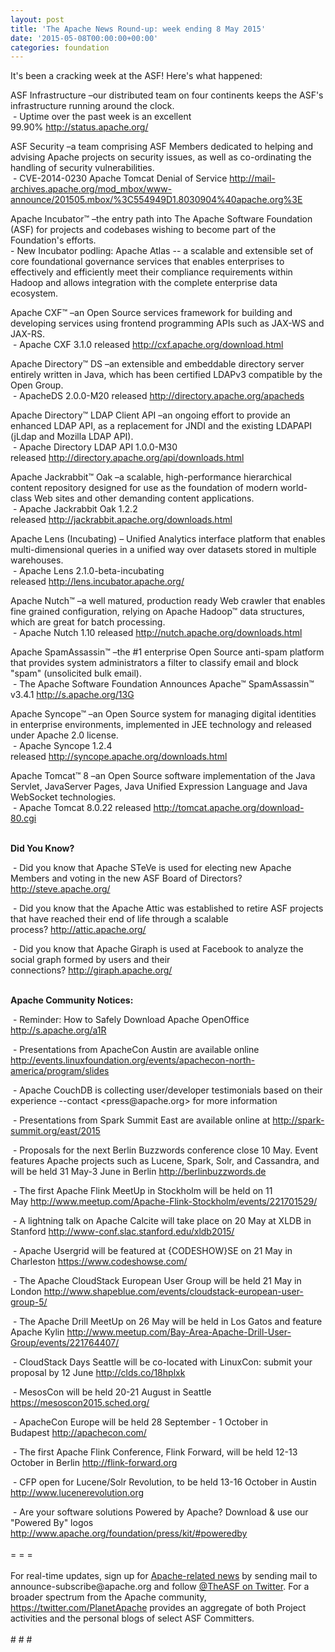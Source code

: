 ```yaml
---
layout: post
title: 'The Apache News Round-up: week ending 8 May 2015'
date: '2015-05-08T00:00:00+00:00'
categories: foundation
---
```

<div>It's been a cracking week at the ASF! Here's what happened:</div> 
  <div> 
    <p>ASF Infrastructure –our distributed team on four continents keeps the ASF's infrastructure running around the clock.<br />&nbsp;- Uptime over the past week is an excellent 99.90%&nbsp;<a href="http://status.apache.org/">http://status.apache.org/</a></p> 
    <p>ASF Security –a team comprising ASF Members dedicated to helping and advising Apache projects on security issues, as well as co-ordinating the handling of security vulnerabilities.<br />&nbsp;- CVE-2014-0230 Apache Tomcat Denial of Service&nbsp;<a href="http://mail-archives.apache.org/mod_mbox/www-announce/201505.mbox/%3C554949D1.8030904%40apache.org%3E">http://mail-archives.apache.org/mod_mbox/www-announce/201505.mbox/%3C554949D1.8030904%40apache.org%3E</a></p> 
    <p>Apache Incubator™ –the entry path into The Apache Software Foundation (ASF) for projects and codebases wishing to become part of the Foundation's efforts.<br />- New Incubator podling: Apache Atlas --&nbsp;a scalable and extensible set of core foundational governance services that enables enterprises to effectively and efficiently meet their compliance requirements within Hadoop and allows integration with the complete enterprise data ecosystem.</p> 
    <p>Apache CXF™ –an Open Source services framework for building and developing services using frontend programming APIs such as JAX-WS and JAX-RS.<br />&nbsp;- Apache CXF 3.1.0 released&nbsp;<a href="http://cxf.apache.org/download.html">http://cxf.apache.org/download.html</a></p> 
  </div> 
  <div> 
    <p>Apache Directory™ DS –an extensible and embeddable directory server entirely written in Java, which has been certified LDAPv3 compatible by the Open Group.<br />&nbsp;- ApacheDS 2.0.0-M20 released&nbsp;<a href="http://directory.apache.org/apacheds">http://directory.apache.org/apacheds</a></p> 
    <p>Apache Directory™ LDAP Client API –an ongoing effort to provide an enhanced LDAP API, as a replacement for JNDI and the existing LDAPAPI (jLdap and Mozilla LDAP API).<br />&nbsp;- Apache Directory LDAP API 1.0.0-M30 released&nbsp;<a href="http://directory.apache.org/api/downloads.html">http://directory.apache.org/api/downloads.html</a></p> 
    <p>Apache Jackrabbit™ Oak –a scalable, high-performance hierarchical content repository designed for use as the foundation of modern world-class Web sites and other demanding content applications.<br />&nbsp;- Apache Jackrabbit Oak 1.2.2 released&nbsp;<a href="http://jackrabbit.apache.org/downloads.html">http://jackrabbit.apache.org/downloads.html</a></p> 
    <p>Apache Lens (Incubating)&nbsp;– Unified Analytics interface platform that enables multi-dimensional queries in a unified way over datasets stored in multiple warehouses.<br />&nbsp;- Apache Lens 2.1.0-beta-incubating released&nbsp;<a href="http://lens.incubator.apache.org/">http://lens.incubator.apache.org/</a></p> 
    <p>Apache Nutch™ –a well matured, production ready Web crawler that enables fine grained configuration, relying on Apache Hadoop™ data structures, which are great for batch processing.<br />&nbsp;- Apache Nutch 1.10 released&nbsp;<a href="http://nutch.apache.org/downloads.html">http://nutch.apache.org/downloads.html</a></p> 
    <p>Apache SpamAssassin™ –the #1 enterprise Open Source anti-spam platform that provides system administrators a filter to classify email and block &quot;spam&quot; (unsolicited bulk email).<br />&nbsp;-&nbsp;The Apache Software Foundation Announces Apache™ SpamAssassin™ v3.4.1&nbsp;<a href="http://s.apache.org/13G">http://s.apache.org/13G</a></p> 
    <p>Apache Syncope™ –an Open Source system for managing digital identities in enterprise environments, implemented in JEE technology and released under Apache 2.0 license.<br />&nbsp;- Apache Syncope 1.2.4 released&nbsp;<a href="http://syncope.apache.org/downloads.html">http://syncope.apache.org/downloads.html</a></p> 
    <p>Apache Tomcat™ 8 –an Open Source software implementation of the Java Servlet, JavaServer Pages, Java Unified Expression Language and Java WebSocket technologies.<br />&nbsp;- Apache Tomcat 8.0.22 released <a href="http://tomcat.apache.org/download-80.cgi">http://tomcat.apache.org/download-80.cgi</a></p> 
    <p> </p> 
    <p><b><br />Did You Know?</b></p> 
  </div> 
  <div> 
    <p>&nbsp;- Did you know that Apache STeVe is used for electing new Apache Members and voting in the new ASF Board of Directors? <a href="http://steve.apache.org/">http://steve.apache.org/</a></p> 
    <p>&nbsp;- Did you know that the Apache Attic was established to retire ASF projects that have reached their end of life through a scalable process?&nbsp;<a href="http://attic.apache.org/">http://attic.apache.org/</a></p> 
  </div> 
  <div> 
    <p>&nbsp;- Did you know that Apache Giraph is used at Facebook to analyze the social graph formed by users and their connections?&nbsp;<a href="http://giraph.apache.org/">http://giraph.apache.org/</a></p> 
  </div> 
  <div> 
    <p><b><br />Apache Community Notices:</b></p> 
    <p>&nbsp;- Reminder: How to Safely Download Apache OpenOffice <a href="http://s.apache.org/a1R">http://s.apache.org/a1R</a> </p> 
    <p> </p> 
    <p>&nbsp;- Presentations from ApacheCon Austin are available online <a href="http://events.linuxfoundation.org/events/apachecon-north-america/program/slides">http://events.linuxfoundation.org/events/apachecon-north-america/program/slides</a></p> 
    <div> 
      <p>&nbsp;- Apache CouchDB is collecting user/developer testimonials based on their experience --contact &lt;press@apache.org&gt; for more information&nbsp;</p> 
    </div> 
    <p> </p> 
    <p>&nbsp;- Presentations from Spark Summit East are available online at <a href="http://spark-summit.org/east/2015">http://spark-summit.org/east/2015</a></p> 
    <p>&nbsp;- Proposals for the next Berlin Buzzwords conference close 10 May. Event features Apache projects such as Lucene, Spark, Solr, and Cassandra, and will be held 31 May-3 June in Berlin&nbsp;<a href="http://berlinbuzzwords.de/">http://berlinbuzzwords.de</a></p> 
  </div> 
  <div> 
    <p>&nbsp;- The first Apache Flink MeetUp in Stockholm will be held on 11 May&nbsp;<a href="http://www.meetup.com/Apache-Flink-Stockholm/events/221701529/">http://www.meetup.com/Apache-Flink-Stockholm/events/221701529/</a></p> 
  </div> 
  <div>&nbsp;- A lightning talk on Apache Calcite will take place on 20 May at XLDB in Stanford <a href="http://www-conf.slac.stanford.edu/xldb2015/">http://www-conf.slac.stanford.edu/xldb2015/</a></div> 
  <div> 
    <p>&nbsp;- Apache Usergrid will be featured at {CODESHOW}SE on 21 May in Charleston <a href="https://www.codeshowse.com/">https://www.codeshowse.com/</a></p> 
    <p>&nbsp;- The Apache CloudStack European User Group will be held 21 May in London <a href="http://www.shapeblue.com/events/cloudstack-european-user-group-5/">http://www.shapeblue.com/events/cloudstack-european-user-group-5/</a></p> 
    <p>&nbsp;- The Apache Drill MeetUp on 26 May will be held in Los Gatos and feature Apache Kylin&nbsp;<a href="http://www.meetup.com/Bay-Area-Apache-Drill-User-Group/events/221764407/">http://www.meetup.com/Bay-Area-Apache-Drill-User-Group/events/221764407/</a></p> 
  </div> 
  <div> 
    <p> </p> 
    <p>&nbsp;- CloudStack Days Seattle will be co-located with LinuxCon: submit your proposal by 12 June&nbsp;<a href="http://clds.co/18hplxk">http://clds.co/18hplxk</a></p> 
    <p>&nbsp;- MesosCon will be held 20-21 August in Seattle <a href="https://mesoscon2015.sched.org/">https://mesoscon2015.sched.org/</a></p> 
    <p>&nbsp;- ApacheCon Europe will be held 28 September - 1 October in Budapest&nbsp;<a href="http://apachecon.com/">http://apachecon.com/</a></p> 
    <p>&nbsp;- The first Apache Flink Conference, Flink Forward, will be held 12-13 October in Berlin <a href="http://flink-forward.org/">http://flink-forward.org</a></p> 
    <p>&nbsp;- CFP open for Lucene/Solr Revolution, to be held 13-16 October in Austin <a href="http://lucenerevolution.org/">http://www.lucenerevolution.org</a></p> 
  </div> 
  <div>&nbsp;- Are your software solutions Powered by Apache? Download &amp; use our &quot;Powered By&quot; logos <a href="http://www.apache.org/foundation/press/kit/#poweredby">http://www.apache.org/foundation/press/kit/#poweredby</a></div> 
  <div><br /></div> 
  <div>= = =</div> 
  <div><br /></div> 
  <div>For real-time updates, sign up for <a href="http://www.apache.org/foundation/mailinglists.html#foundation-announce">Apache-related news</a> by sending mail to announce-subscribe@apache.org and follow <a href="https://twitter.com/TheASF">@TheASF on Twitter</a>. For a broader spectrum from the Apache community, <a href="https://twitter.com/PlanetApache">https://twitter.com/PlanetApache</a> provides an aggregate of both Project activities and the personal blogs of select ASF Committers.</div> 
  <div><br /></div> 
  <div># # #</div>
